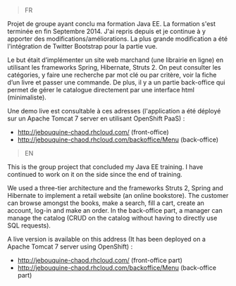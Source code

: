 >FR

Projet de groupe ayant conclu ma formation Java EE. La formation s'est terminée en fin Septembre 2014. J'ai repris depuis et je continue à y apporter des modifications/améliorations. La plus grande modification a été l'intégration de Twitter Bootstrap pour la partie vue.

Le but était d’implémenter un site web marchand (une librairie en ligne) en utilisant les frameworks Spring, Hibernate, Struts 2. On peut consulter les catégories, y faire une recherche par mot clé ou par critère, voir la fiche d’un livre et passer une commande. De plus, il y a un partie back-office qui permet de gérer le catalogue directement par une interface html (minimaliste).

Une demo live est consultable à ces adresses (l'application a été déployé sur un Apache Tomcat 7 server en utilisant OpenShift PaaS) :

- http://jebouquine-chaod.rhcloud.com/ (front-office)
- http://jebouquine-chaod.rhcloud.com/backoffice/Menu (back-office)

>EN

This is the group project that concluded my Java EE training. I have continued to work on it on the side since the end of training.

We used a three-tier architecture and the frameworks Struts 2, Spring and Hibernate to implement a retail website (an online bookstore). The customer can browse amongst the books, make a search, fill a cart, create an account, log-in and make an order. In the back-office part, a manager can manage the catalog (CRUD on the catalog without having to directly use SQL requests).

A live version is available on this address (It has been deployed on a Apache Tomcat 7 server using OpenShift) : 

- http://jebouquine-chaod.rhcloud.com/ (front-office part)
- http://jebouquine-chaod.rhcloud.com/backoffice/Menu (back-office part)

